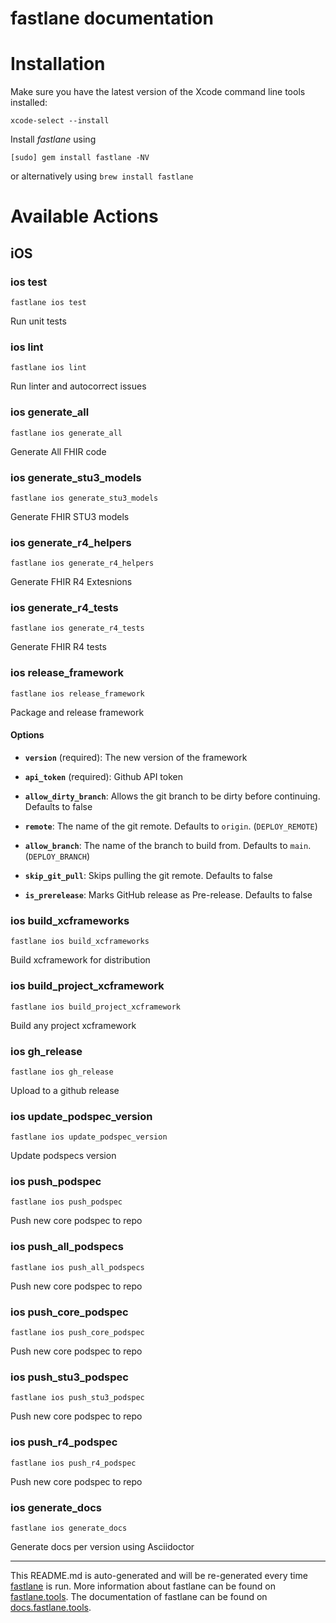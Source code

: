 fastlane documentation
================
# Installation

Make sure you have the latest version of the Xcode command line tools installed:

```
xcode-select --install
```

Install _fastlane_ using
```
[sudo] gem install fastlane -NV
```
or alternatively using `brew install fastlane`

# Available Actions
## iOS
### ios test
```
fastlane ios test
```
Run unit tests
### ios lint
```
fastlane ios lint
```
Run linter and autocorrect issues
### ios generate_all
```
fastlane ios generate_all
```
Generate All FHIR code
### ios generate_stu3_models
```
fastlane ios generate_stu3_models
```
Generate FHIR STU3 models
### ios generate_r4_helpers
```
fastlane ios generate_r4_helpers
```
Generate FHIR R4 Extesnions
### ios generate_r4_tests
```
fastlane ios generate_r4_tests
```
Generate FHIR R4 tests
### ios release_framework
```
fastlane ios release_framework
```
Package and release framework

#### Options

 * **`version`** (required): The new version of the framework

 * **`api_token`** (required): Github API token

 * **`allow_dirty_branch`**: Allows the git branch to be dirty before continuing. Defaults to false

 * **`remote`**: The name of the git remote. Defaults to `origin`. (`DEPLOY_REMOTE`)

 * **`allow_branch`**: The name of the branch to build from. Defaults to `main`. (`DEPLOY_BRANCH`)

 * **`skip_git_pull`**: Skips pulling the git remote. Defaults to false

 * **`is_prerelease`**: Marks GitHub release as Pre-release. Defaults to false
### ios build_xcframeworks
```
fastlane ios build_xcframeworks
```
Build xcframework for distribution
### ios build_project_xcframework
```
fastlane ios build_project_xcframework
```
Build any project xcframework
### ios gh_release
```
fastlane ios gh_release
```
Upload to a github release
### ios update_podspec_version
```
fastlane ios update_podspec_version
```
Update podspecs version
### ios push_podspec
```
fastlane ios push_podspec
```
Push new core podspec to repo
### ios push_all_podspecs
```
fastlane ios push_all_podspecs
```
Push new core podspec to repo
### ios push_core_podspec
```
fastlane ios push_core_podspec
```
Push new core podspec to repo
### ios push_stu3_podspec
```
fastlane ios push_stu3_podspec
```
Push new core podspec to repo
### ios push_r4_podspec
```
fastlane ios push_r4_podspec
```
Push new core podspec to repo
### ios generate_docs
```
fastlane ios generate_docs
```
Generate docs per version using Asciidoctor

----

This README.md is auto-generated and will be re-generated every time [fastlane](https://fastlane.tools) is run.
More information about fastlane can be found on [fastlane.tools](https://fastlane.tools).
The documentation of fastlane can be found on [docs.fastlane.tools](https://docs.fastlane.tools).
